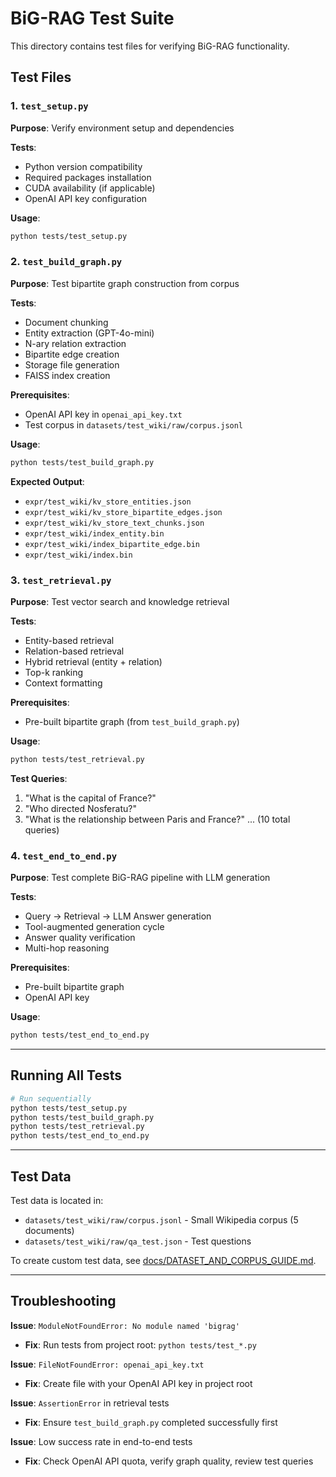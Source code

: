 # BiG-RAG Test Suite

This directory contains test files for verifying BiG-RAG functionality.

## Test Files

### 1. `test_setup.py`
**Purpose**: Verify environment setup and dependencies

**Tests**:
- Python version compatibility
- Required packages installation
- CUDA availability (if applicable)
- OpenAI API key configuration

**Usage**:
```bash
python tests/test_setup.py
```

### 2. `test_build_graph.py`
**Purpose**: Test bipartite graph construction from corpus

**Tests**:
- Document chunking
- Entity extraction (GPT-4o-mini)
- N-ary relation extraction
- Bipartite edge creation
- Storage file generation
- FAISS index creation

**Prerequisites**:
- OpenAI API key in `openai_api_key.txt`
- Test corpus in `datasets/test_wiki/raw/corpus.jsonl`

**Usage**:
```bash
python tests/test_build_graph.py
```

**Expected Output**:
- `expr/test_wiki/kv_store_entities.json`
- `expr/test_wiki/kv_store_bipartite_edges.json`
- `expr/test_wiki/kv_store_text_chunks.json`
- `expr/test_wiki/index_entity.bin`
- `expr/test_wiki/index_bipartite_edge.bin`
- `expr/test_wiki/index.bin`

### 3. `test_retrieval.py`
**Purpose**: Test vector search and knowledge retrieval

**Tests**:
- Entity-based retrieval
- Relation-based retrieval
- Hybrid retrieval (entity + relation)
- Top-k ranking
- Context formatting

**Prerequisites**:
- Pre-built bipartite graph (from `test_build_graph.py`)

**Usage**:
```bash
python tests/test_retrieval.py
```

**Test Queries**:
1. "What is the capital of France?"
2. "Who directed Nosferatu?"
3. "What is the relationship between Paris and France?"
... (10 total queries)

### 4. `test_end_to_end.py`
**Purpose**: Test complete BiG-RAG pipeline with LLM generation

**Tests**:
- Query → Retrieval → LLM Answer generation
- Tool-augmented generation cycle
- Answer quality verification
- Multi-hop reasoning

**Prerequisites**:
- Pre-built bipartite graph
- OpenAI API key

**Usage**:
```bash
python tests/test_end_to_end.py
```

---

## Running All Tests

```bash
# Run sequentially
python tests/test_setup.py
python tests/test_build_graph.py
python tests/test_retrieval.py
python tests/test_end_to_end.py
```

---

## Test Data

Test data is located in:
- `datasets/test_wiki/raw/corpus.jsonl` - Small Wikipedia corpus (5 documents)
- `datasets/test_wiki/raw/qa_test.json` - Test questions

To create custom test data, see [docs/DATASET_AND_CORPUS_GUIDE.md](../docs/DATASET_AND_CORPUS_GUIDE.md).

---

## Troubleshooting

**Issue**: `ModuleNotFoundError: No module named 'bigrag'`
- **Fix**: Run tests from project root: `python tests/test_*.py`

**Issue**: `FileNotFoundError: openai_api_key.txt`
- **Fix**: Create file with your OpenAI API key in project root

**Issue**: `AssertionError` in retrieval tests
- **Fix**: Ensure `test_build_graph.py` completed successfully first

**Issue**: Low success rate in end-to-end tests
- **Fix**: Check OpenAI API quota, verify graph quality, review test queries
